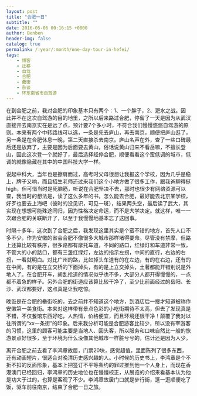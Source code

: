 ```yaml
---
layout: post
title: "合肥一日"
subtitle: ""
date: 2016-05-06 00:16:15 +0800
author: Benben
header-img: false
catalog: true
permalink: /:year/:month/one-day-tour-in-hefei/
tags:
    - 博客
    - 迁移
    - 自驾
    - 合肥
    - 罍街
    - 杂谈
    - 环东南省市自驾游
---
```


在到合肥之前，我对合肥的印象基本只有两个：1、一个胖子，2、淝水之战。因此并不在这次自驾游的目的地里，之所以后来路过合肥，停留了一天是因为从武汉直接开去南京实在是远了点，预计要7个多小时，不符合我们慢慢悠悠自驾游的原则。本来有两个中转路线可以选，一条是先去庐山，再去南京，顺便把庐山逛了，另一条是在合肥休息一晚，第二天直接杀去南京。庐山名声在外，查了一些口碑最后还是放弃了，主要是因为后面要去黄山，俗话说黄山归来不看岳嘛，不擅长登山，因此这次登一个就好了，最后选择经停合肥，顺便看看这个蛮低调的城市，低调的就像隐藏在其中的中国科技大学一样。

说起中科大，当年也是擦肩而过，高考时父母很想让我报这个学校，因为几乎是稳上，牌子又响，而且招生老师还过来我们这个小地方做了很多工作，跟我爸聊得挺high，但可惜当时是死脑筋，听说在合肥坚决不去，那时也很少有网络资源可以查，我当时的想法是，读了这么多年的书，怎么能去合肥，最好能去北京某学校，好歹也要去上海吧（彼时的没见识，可见一斑），结果两头空，最后读了武大，其实现在想想可能殊途同归，因为性格决定命运，而不是大学决定。就这样，唯一一次跟合肥的关联断开了，以至于我慢慢地基本忘了这回事。

时隔十多年，这次到了合肥之后，我发现这里其实是个蛮不错的地方，首先人口不多不少，作为安徽的省会合肥不像很多大城市那样堵得要命。尽管没有禁摩，但路上还算比较有秩序，很多路都有摩托车道，不同的路口，红绿灯和车道非常一致，不管大的小的路口，都有三盏红绿灯，左边的指示左拐，中间的直行，右边的右拐，一看就明白。对比广州的路，比如掉头车道有的在左边，有的在右边，还有的在中间，有的是在立交桥的下面掉头，有的是上立交掉头，土著都能开错别说是外地人了。在合肥开车，胡乱抢道的情况似乎也不多，大部分人都开得慢慢的，一点都不着急的样子。另外合肥的街道应该算比较干净了，至少比前面经过的岳阳、长沙、武汉都要好，这点真是让我吃惊。

晚饭是在合肥的罍街吃的，去之前并不知道这个地方，到酒店后一搜才知道被称作安徽第一美食街。本来对这样带有景点色彩的小吃街期待不太高，但去了发现真是不错，不仅餐馆东西好吃，人热情，价格便宜，而且环境还很干净！颠覆了我对以往所谓的“xx一条街”的印象。后来我分析可能是合肥游客比较少，所以没有宰游客的习惯，这里的顾客可能主要是当地人、回头客，所以服务和口味自然比一般的旅游景点好很多，至于环境为什么没像其他城市一样脏兮兮的，估计还是因为人少。

离开合肥之前去看了李鸿章故居，门票20块，感觉超值，里面陈列了很多东西，还有动画短片，很适合对晚清历史感兴趣的人。小时候的历史书上，李鸿章是个不折不扣的反面形象，基本上把签订不平等条约的罪过推到他一个人身上，而现在香港澳门已经回归，李鸿章的历史地位也在慢慢校正，从展览的介绍来看基本认为他是功大于过的，也算是客观了不少。李鸿章故居门口就是步行街，逛一逛顺便吃了饭，驱车前往南京，结束了合肥一日之旅。
